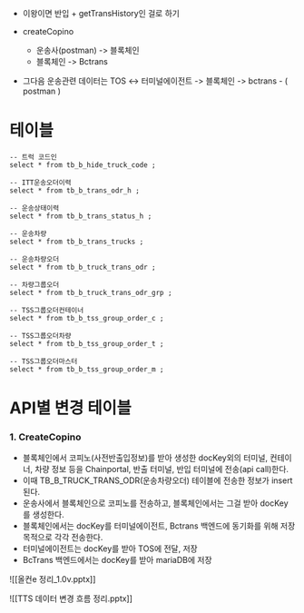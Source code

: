 - 이왕이면 반입 + getTransHistory인 걸로 하기

- createCopino
	- 운송사(postman) -> 블록체인 
	- 블록체인 -> Bctrans
- 그다음 운송관련 데이터는 TOS <-> 터미널에이전트 -> 블록체인 -> bctrans
					- (          postman           )
# 테이블

```
-- 트럭 코드인
select * from tb_b_hide_truck_code ;

-- ITT운송오더이력
select * from tb_b_trans_odr_h ;

-- 운송상태이력
select * from tb_b_trans_status_h ;

-- 운송차량
select * from tb_b_trans_trucks ;

-- 운송차량오더
select * from tb_b_truck_trans_odr ;

-- 차량그룹오더
select * from tb_b_truck_trans_odr_grp ;

-- TSS그룹오더컨테이너
select * from tb_b_tss_group_order_c ;

-- TSS그룹오더차량
select * from tb_b_tss_group_order_t ;

-- TSS그룹오더마스터
select * from tb_b_tss_group_order_m ;
```

# API별 변경 테이블
### 1. CreateCopino
- 블록체인에서 코피노(사전반출입정보)를 받아 생성한 docKey외의 터미널, 컨테이너, 차량 정보 등을 Chainportal, 반출 터미널, 반입 터미널에 전송(api call)한다.
- 이때 TB_B_TRUCK_TRANS_ODR(운송차량오더) 테이블에 전송한 정보가 insert된다.
- 운송사에서 블록체인으로 코피노를 전송하고, 블록체인에서는 그걸 받아 docKey를 생성한다. 
- 블록체인에서는 docKey를 터미널에이전트, Bctrans 백엔드에 동기화를 위해 저장 목적으로 각각 전송한다.
- 터미널에이전트는 docKey를 받아 TOS에 전달, 저장
- BcTrans 백엔드에서는 docKey를 받아 mariaDB에 저장

![[올컨e 정리_1.0v.pptx]]

![[TTS 데이터 변경 흐름 정리.pptx]]